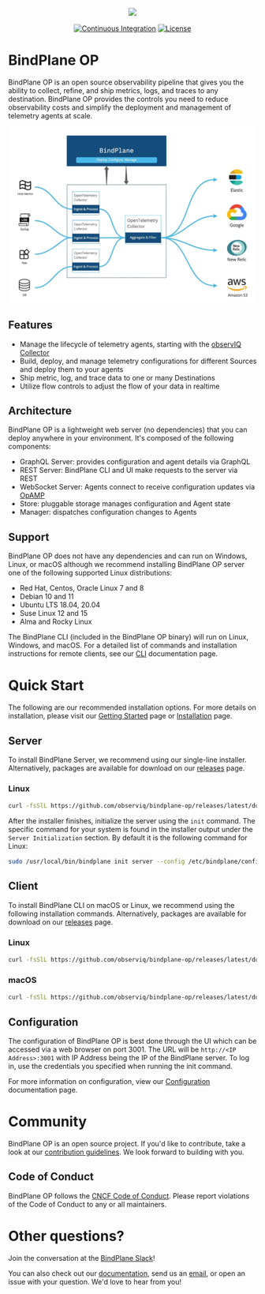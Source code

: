 <p align="center"><img src="docs/images/bindplaneop.png?raw=true"></p>

<center>

[![Continuous Integration](https://github.com/observIQ/bindplane-op/actions/workflows/ci.yml/badge.svg)](https://github.com/observIQ/bindplane-op/actions/workflows/ci.yml)
[![License](https://img.shields.io/badge/License-Apache_2.0-blue.svg)](https://opensource.org/licenses/Apache-2.0)

</center>

# BindPlane OP

BindPlane OP is an open source observability pipeline that gives you the ability to collect, refine, and ship metrics, logs, and traces to any destination. BindPlane OP provides the controls you need to reduce observability costs and simplify the deployment and management of telemetry agents at scale.

<p align="center"><img src="docs/images/BindPlane_Architecture_Diagram.jpg?raw=true"></p>

## Features

  * Manage the lifecycle of telemetry agents, starting with the [observIQ Collector](https://github.com/observIQ/observiq-otel-collector)
  * Build, deploy, and manage telemetry configurations for different Sources and deploy them to your agents
  * Ship metric, log, and trace data to one or many Destinations
  * Utilize flow controls to adjust the flow of your data in realtime

## Architecture

BindPlane OP is a lightweight web server (no dependencies) that you can deploy anywhere in your environment. It's composed of the following components:

  * GraphQL Server: provides configuration and agent details via GraphQL
  * REST Server: BindPlane CLI and UI make requests to the server via REST
  * WebSocket Server: Agents connect to receive configuration updates via [OpAMP](https://github.com/open-telemetry/opamp-spec)
  * Store: pluggable storage manages configuration and Agent state
  * Manager: dispatches configuration changes to Agents

## Support

BindPlane OP does not have any dependencies and can run on Windows, Linux, or macOS although we recommend installing BindPlane OP server one of the following supported Linux distributions:

  * Red Hat, Centos, Oracle Linux 7 and 8
  * Debian 10 and 11
  * Ubuntu LTS 18.04, 20.04
  * Suse Linux 12 and 15
  * Alma and Rocky Linux

The BindPlane CLI (included in the BindPlane OP binary) will run on Linux, Windows, and macOS. For a detailed list of commands and installation instructions for remote clients, see our [CLI](https://docs.bindplane.observiq.com/docs/cli) documentation page.

# Quick Start

The following are our recommended installation options. For more details on installation, please visit our [Getting Started](https://docs.bindplane.observiq.com/docs/getting-started) page or [Installation](https://docs.bindplane.observiq.com/docs/installation) page.

## Server

To install BindPlane Server, we recommend using our single-line installer. Alternatively, packages are available for download on our [releases](https://github.com/observIQ/bindplane-op/releases) page.

### Linux
```bash
curl -fsSlL https://github.com/observiq/bindplane-op/releases/latest/download/install-linux.sh | bash -s --
```

After the installer finishes, initialize the server using the `init` command. The specific command for your system is found in the installer output under the `Server Initialization` section. By default it is the following command for Linux:

```bash
sudo /usr/local/bin/bindplane init server --config /etc/bindplane/config.yaml
```

## Client

To install BindPlane CLI on macOS or Linux, we recommend using the following installation commands. Alternatively, packages are available for download on our [releases](https://github.com/observIQ/bindplane-op/releases) page.

### Linux
```bash
curl -fsSlL https://github.com/observiq/bindplane-op/releases/latest/download/install-linux.sh | bash -s --
```

### macOS
```bash
curl -fsSlL https://github.com/observiq/bindplane-op/releases/latest/download/install-macos.sh | bash -s --
```

## Configuration

The configuration of BindPlane OP is best done through the UI which can be accessed via a web browser on port 3001. The URL will be `http://<IP Address>:3001` with IP Address being the IP of the BindPlane server. To log in, use the credentials you specified when running the init command.

For more information on configuration, view our [Configuration](https://docs.bindplane.observiq.com/docs/configuration) documentation page.

# Community

BindPlane OP is an open source project. If you'd like to contribute, take a look at our [contribution guidelines](/docs/CONTRIBUTING.md). We look forward to building with you.

## Code of Conduct

BindPlane OP follows the [CNCF Code of Conduct](https://github.com/cncf/foundation/blob/main/code-of-conduct.md). Please report violations of the Code of Conduct to any or all maintainers.

# Other questions?

Join the conversation at the [BindPlane Slack](https://observiq.com/support-bindplaneop/)!

You can also check out our [documentation](https://docs.bindplane.observiq.com/), send us an [email](mailto:support.observiq.com), or open an issue with your question. We'd love to hear from you!
